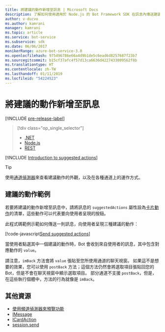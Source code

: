 ```yaml
---
title: 將建議的動作新增至訊息 | Microsoft Docs
description: 了解如何使用適用於 Node.js 的 Bot Framework SDK 在訊息內傳送建議的動作。
author: v-ducvo
ms.author: kamrani
manager: kamrani
ms.topic: article
ms.service: bot-service
ms.subservice: sdk
ms.date: 06/06/2017
monikerRange: azure-bot-service-3.0
ms.openlocfilehash: 975496786e66a4d9b1de5c6ead6d8257687f23b7
ms.sourcegitcommit: b15cf37afc4f57d13ca6636d4227433809562f8b
ms.translationtype: HT
ms.contentlocale: zh-TW
ms.lasthandoff: 01/11/2019
ms.locfileid: "54224523"
---
```

# <a name="add-suggested-actions-to-messages"></a>將建議的動作新增至訊息

[!INCLUDE [pre-release-label](../includes/pre-release-label-v3.md)]

> [!div class="op_single_selector"]
> - [.NET](../dotnet/bot-builder-dotnet-add-suggested-actions.md)
> - [Node.js](../nodejs/bot-builder-nodejs-send-suggested-actions.md)
> - [REST](../rest-api/bot-framework-rest-connector-add-suggested-actions.md)

[!INCLUDE [Introduction to suggested actions](../includes/snippet-suggested-actions-intro.md)]

> [!TIP]
> 使用[通道偵測器][channelInspector]來查看建議動作的外觀，以及在各種通道上的運作方式。

## <a name="suggested-actions-example"></a>建議的動作範例

若要將建議的動作新增至訊息中，請將訊息的 `suggestedActions` 屬性設為[卡片動作][ICardAction]的清單，這些動作可以代表要向使用者呈現的按鈕。

此程式碼範例示範如何傳送一則訊息，向使用者呈現三種建議的動作：

[!code-javascript[Send suggested actions](../includes/code/node-send-suggested-actions.js#sendSuggestedActions)]

當使用者點選其中一個建議的動作時，Bot 會收到來自使用者的訊息，其中包含對應動作的 `value`。

請注意，`imBack` 方法會將 `value` 張貼至您所使用通道的聊天視窗。 如果這不是想要的效果，您可以使用 `postBack` 方法；這個方法仍然會將選取項目張貼回您的 Bot，但是不會在聊天視窗中顯示選取項目。 部分通道不支援 `postBack`，但是，在這些執行個體中，方法的行為就像是 `imBack`。

## <a name="additional-resources"></a>其他資源

* [使用頻道偵測器來預覽功能][inspector]
* [IMessage][IMessage]
* [ICardAction][ICardAction]
* [session.send][SessionSend]

[IMessage]: http://docs.botframework.com/en-us/node/builder/chat-reference/interfaces/_botbuilder_d_.imessage

[SessionSend]: https://docs.botframework.com/en-us/node/builder/chat-reference/classes/_botbuilder_d_.session.html#send

[ICardAction]: https://docs.botframework.com/en-us/node/builder/chat-reference/interfaces/_botbuilder_d_.icardaction.html

[inspector]: ../bot-service-channel-inspector.md

[channelInspector]: ../bot-service-channel-inspector.md
